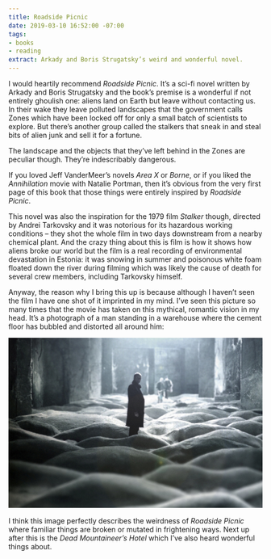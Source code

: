 ```yaml
---
title: Roadside Picnic
date: 2019-03-10 16:52:00 -07:00
tags:
- books
- reading
extract: Arkady and Boris Strugatsky’s weird and wonderful novel.
---
```


I would heartily recommend _Roadside Picnic_. It’s a sci-fi novel written by Arkady and Boris Strugatsky and the book’s premise is a wonderful if not entirely ghoulish one: aliens land on Earth but leave without contacting us. In their wake they leave polluted landscapes that the government calls Zones which have been locked off for only a small batch of scientists to explore. But there’s another group called the stalkers that sneak in and steal bits of alien junk and sell it for a fortune. 

The landscape and the objects that they’ve left behind in the Zones are peculiar though. They’re indescribably dangerous. 

If you loved Jeff VanderMeer’s novels _Area X_ or  _Borne_, or if you liked the _Annihilation_ movie with Natalie Portman, then it’s obvious from the very first page of this book that those things were entirely inspired by _Roadside Picnic_. 

This novel was also the inspiration for the 1979 film _Stalker_ though, directed by Andrei Tarkovsky and it was notorious for its hazardous working conditions – they shot the whole film in two days downstream from a nearby chemical plant. And the crazy thing about this is film is how it shows how aliens broke our world but the film is a real recording of environmental devastation in Estonia: it was snowing in summer and poisonous white foam floated down the river during filming which was likely the cause of death for several crew members, including Tarkovsky himself.

Anyway, the reason why I bring this up is because although I haven’t seen the film I have one shot of it imprinted in my mind. I’ve seen this picture so many times that the movie has taken on this mythical, romantic vision in my head. It’s a photograph of a man standing in a warehouse where the cement floor has bubbled and distorted all around him:

![stalker.jpg](/uploads/stalker.jpg)

I think this image perfectly describes the weirdness of _Roadside Picnic_ where familiar things are broken or mutated in frightening ways. Next up after this is the _Dead Mountaineer’s Hotel_ which I’ve also heard wonderful things about.